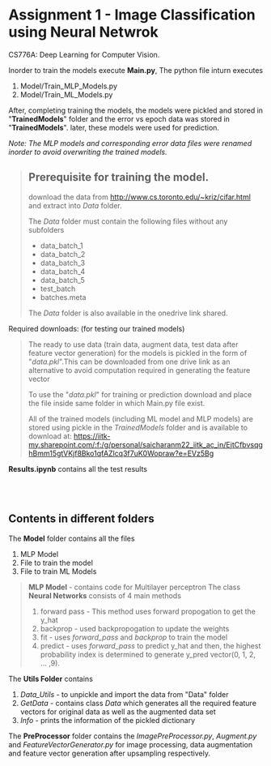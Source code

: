 # Assignment 1 - Image Classification using Neural Netwrok

CS776A: Deep Learning for Computer Vision.

Inorder to train the models execute **Main.py**, The python file inturn executes
1. Model/Train_MLP_Models.py
2. Model/Train_ML_Models.py

After, completing training the models, the models were pickled and stored in "**TrainedModels**" folder and the error vs epoch data was stored in "**TrainedModels**". later, these models were used for prediction.

*Note: The MLP models and corresponding error data files were renamed inorder to avoid overwriting the trained models.*

> ## Prerequisite for training the model.
>
>download the data from http://www.cs.toronto.edu/~kriz/cifar.html and extract into *Data* folder.
>
>The *Data* folder must contain the following files without any subfolders
>
>- data_batch_1
>- data_batch_2
>- data_batch_3
>- data_batch_4
>- data_batch_5
>- test_batch
>- batches.meta
>
>The *Data* folder is also available in the onedrive link shared.

Required downloads: (for testing our trained models)
> 
>The ready to use data (train data, augment data, test data after feature vector generation) for the models is pickled in the form of "*data.pkl*".This can be downloaded from one drive link as an alternative to avoid computation required in generating the feature vector
>
>To use the "*data.pkl*" for training or prediction download and place the file inside same folder in which Main.py file exist. 
>
>All of the trained models (including ML model and MLP models) are stored using pickle in the *TrainedModels* folder and is available to download at: https://iitk-my.sharepoint.com/:f:/g/personal/saicharanm22_iitk_ac_in/EjtCfbvsqghBmm15gtVKjf8Bko1qfAZlcq3f7uK0Wopraw?e=EVz5Bg
>


**Results.ipynb** contains all the test results
 

<br>

<br>

## Contents in different folders

The **Model** folder contains all the files
1. MLP Model
2. File to train the model
3. File to train ML Models


> **MLP Model** - contains code for Multilayer perceptron
The class **Neural Networks** consists of 4 main methods
>
> 1. forward pass
       - This method uses forward propogation to get the y_hat
> 2. backprop
        - used backpropogation to update the weights
> 3. fit
        - uses *forward_pass* and *backprop* to train the model
> 4. predict
        - uses *forward_pass* to  predict y_hat and then, the highest probability index is determined to generate y_pred vector(0, 1, 2, ... ,9).

The **Utils Folder** contains

1. *Data_Utils* - to unpickle and import the data from "Data" folder
2. *GetData* - contains class *Data* which generates all the required feature vectors for original data as well as the augmented data set 
3. *Info* - prints the information of the pickled dictionary

The **PreProcessor** folder contains the *ImagePreProcessor.py*, *Augment.py* and *FeatureVectorGenerator.py* for image processing, data augmentation and feature vector generation after upsampling respectively.


